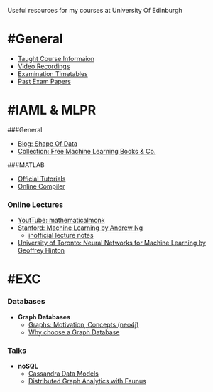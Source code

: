 Useful resources for my courses at University Of Edinburgh

# #General
- [Taught Course Informaion](http://www.inf.ed.ac.uk/student-services/teaching-organisation/taught-course-information)
- [Video Recordings](http://groups.inf.ed.ac.uk/vision/VIDEO/)
- [Examination Timetables](http://www.scripts.sasg.ed.ac.uk/registry/examinations/index.cfm)
- [Past Exam Papers](http://www.exampapers.lib.ed.ac.uk.ezproxy.is.ed.ac.uk/Informatics0405.shtml)


# #IAML & MLPR

###General
- [Blog: Shape Of Data](http://shapeofdata.wordpress.com/)
- [Collection: Free Machine Learning Books & Co.](https://github.com/vhf/free-programming-books/blob/master/free-programming-books.md#machine-learning)

###MATLAB
- [Official Tutorials](https://www.mathworks.de/products/matlab/videos.html)
- [Online Compiler](http://www.compileonline.com/execute_matlab_online.php)

### Online Lectures
- [YoutTube: mathematicalmonk](http://www.youtube.com/playlist?list=PLD0F06AA0D2E8FFBA)
- [Stanford: Machine Learning by Andrew Ng](https://class.coursera.org/ml/lecture/index)
  - [inofficial lecture notes](http://www.holehouse.org/mlclass/)
- [University of Toronto: Neural Networks for Machine Learning by Geoffrey Hinton](https://class.coursera.org/ml/class/index)


# #EXC

### Databases
- **Graph Databases**
  - [Graphs: Motivation, Concepts (neo4j)](http://www.neo4j.org/learn)
  - [Why choose a Graph Database](http://programming.oreilly.com/2013/07/why-choose-a-graph-database.html)

### Talks
- **noSQL**
  - [Cassandra Data Models](http://youtu.be/HdJlsOZVGwM)
  - [Distributed Graph Analytics with Faunus](http://youtu.be/ALhjzlNuZdA)
